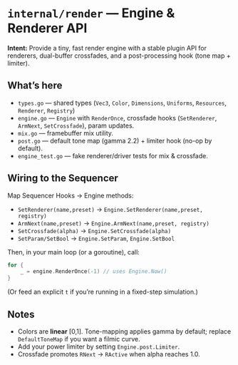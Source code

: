 # `internal/render` — Engine & Renderer API

**Intent:** Provide a tiny, fast render engine with a stable plugin API for renderers, dual-buffer crossfades, and a post-processing hook (tone map + limiter).

## What’s here
- `types.go` — shared types (`Vec3`, `Color`, `Dimensions`, `Uniforms`, `Resources`, `Renderer`, `Registry`)
- `engine.go` — `Engine` with `RenderOnce`, crossfade hooks (`SetRenderer`, `ArmNext`, `SetCrossfade`), param updates.
- `mix.go` — framebuffer mix utility.
- `post.go` — default tone map (gamma 2.2) + limiter hook (no-op by default).
- `engine_test.go` — fake renderer/driver tests for mix & crossfade.

## Wiring to the Sequencer
Map Sequencer Hooks → Engine methods:
- `SetRenderer(name,preset)` → `Engine.SetRenderer(name,preset, registry)`
- `ArmNext(name,preset)` → `Engine.ArmNext(name,preset, registry)`
- `SetCrossfade(alpha)` → `Engine.SetCrossfade(alpha)`
- `SetParam/SetBool` → `Engine.SetParam`, `Engine.SetBool`

Then, in your main loop (or a goroutine), call:
```go
for {
    _ = engine.RenderOnce(-1) // uses Engine.Now()
}
```
(Or feed an explicit `t` if you’re running in a fixed-step simulation.)

## Notes
- Colors are **linear** [0,1]. Tone-mapping applies gamma by default; replace `DefaultToneMap` if you want a filmic curve.
- Add your power limiter by setting `Engine.post.Limiter`.
- Crossfade promotes `RNext` → `RActive` when alpha reaches 1.0.
